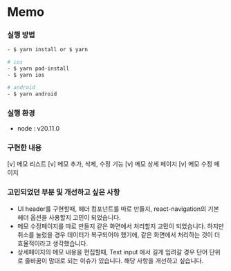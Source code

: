 # Memo

### 실행 방법

```bash
- $ yarn install or $ yarn

# ios
- $ yarn pod-install
- $ yarn ios

# android
- $ yarn android
```

### 실행 환경

-   node : v20.11.0

### 구현한 내용

[v] 메모 리스트
[v] 메모 추가, 삭제, 수정 기능
[v] 메모 상세 페이지
[v] 메모 수정 페이지

### 고민되었던 부분 및 개선하고 싶은 사항

-   UI header를 구현할때, 헤더 컴포넌트를 따로 만들지, react-navigation의 기본 헤더 옵션을 사용할지 고민이 되었습니다.
-   메모 수정페이지를 따로 만들지 같은 화면에서 처리할지 고민이 되었습니다. 하지만 취소를 눌렀을 경우 데이터가 복구되어야 했기에, 같은 화면에서 처리하는 것이 더 효율적이라고 생각했습니다.
-   상세페이지의 메모 내용을 편집할때, Text input 에서 길게 입려갈 경우 단어 단위로 줄바꿈이 맘대로 되는 이슈가 있습니다. 해당 사항을 개선하고 싶습니다.
